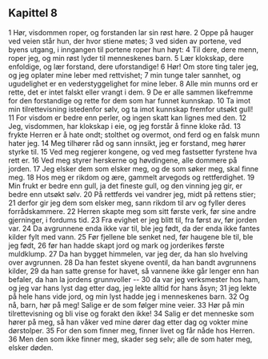 ## Kapittel 8

1 Hør, visdommen roper, og forstanden lar sin røst høre. 
2 Oppe på hauger ved veien står hun, der hvor stiene møtes; 
3 ved siden av portene, ved byens utgang, i inngangen til portene roper hun høyt: 
4 Til dere, dere menn, roper jeg, og min røst lyder til menneskenes barn. 
5 Lær klokskap, dere enfoldige, og lær forstand, dere uforstandige! 
6 Hør! Om store ting taler jeg, og jeg oplater mine leber med rettvishet; 
7 min tunge taler sannhet, og ugudelighet er en vederstyggelighet for mine leber. 
8 Alle min munns ord er rette, det er intet falskt eller vrangt i dem. 
9 De er alle sammen likefremme for den forstandige og rette for dem som har funnet kunnskap. 
10 Ta imot min tilrettevisning istedenfor sølv, og ta imot kunnskap fremfor utsøkt gull! 
11 For visdom er bedre enn perler, og ingen skatt kan lignes med den. 
12 Jeg, visdommen, har klokskap i eie, og jeg forstår å finne kloke råd. 
13 frykte Herren er å hate ondt; stolthet og overmot, ond ferd og en falsk munn hater jeg. 
14 Meg tilhører råd og sann innsikt, jeg er forstand, meg hører styrke til. 
15 Ved meg regjerer kongene, og ved meg fastsetter fyrstene hva rett er. 
16 Ved meg styrer herskerne og høvdingene, alle dommere på jorden. 
17 Jeg elsker dem som elsker meg, og de som søker meg, skal finne meg. 
18 Hos meg er rikdom og ære, gammelt arvegods og rettferdighet. 
19 Min frukt er bedre enn gull, ja det fineste gull, og den vinning jeg gir, er bedre enn utsøkt sølv. 
20 På rettferds vei vandrer jeg, midt på rettens stier; 
21 derfor gir jeg dem som elsker meg, sann rikdom til arv og fyller deres forrådskammere. 
22 Herren skapte meg som sitt første verk, før sine andre gjerninger, i fordums tid. 
23 Fra evighet er jeg blitt til, fra først av, før jorden var. 
24 Da avgrunnene enda ikke var til, ble jeg født, da der enda ikke fantes kilder fylt med vann. 
25 Før fjellene ble senket ned, før haugene ble til, ble jeg født, 
26 før han hadde skapt jord og mark og jorderikes første muldklump. 
27 Da han bygget himmelen, var jeg der, da han slo hvelving over avgrunnen. 
28 Da han festet skyene oventil, da han bandt avgrunnens kilder, 
29 da han satte grense for havet, så vannene ikke går lenger enn han befaler, da han la jordens grunnvoller -- 
30 da var jeg verksmester hos ham, og jeg var hans lyst dag etter dag, jeg lekte alltid for hans åsyn; 
31 jeg lekte på hele hans vide jord, og min lyst hadde jeg i menneskenes barn. 
32 Og nå, barn, hør på meg! Salige er de som følger mine veier. 
33 Hør på min tilrettevisning og bli vise og forakt den ikke! 
34 Salig er det menneske som hører på meg, så han våker ved mine dører dag etter dag og vokter mine dørstolper. 
35 For den som finner meg, finner livet og får nåde hos Herren. 
36 Men den som ikke finner meg, skader seg selv; alle de som hater meg, elsker døden.